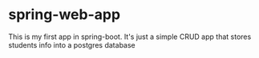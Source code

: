 # spring-web-app
This is my first app in spring-boot. It's just a simple CRUD app that stores students info into a postgres database
